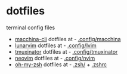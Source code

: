 # dotfiles
terminal config files


- [macchina-cli](https://github.com/Macchina-CLI/macchina) dotfiles at - [.config/macchina](.config/macchina)
- [lunarvim](https://lunarvim.org) dotfiles at - [.config/lvim](.config/lvim)
- [tmuxinator](https://github.com/tmuxinator/tmuxinator) dotfiles at - [.config/tmuxinator](.config/tmuxinator)
- [neovim](https://github.com/neovim/neovim) dotfiles at - [.config/nvim](.config/nvim)
- [oh-my-zsh](https://github.com/ohmyzsh/ohmyzsh) dotfiles at - [.zsh/](.zsh) + [.zshrc](.zshrc)
